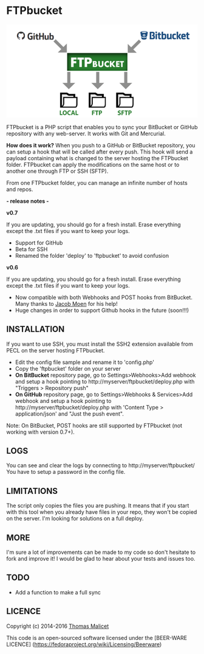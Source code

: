 FTPbucket
=========

![alt text](logo.png "Logo")

FTPbucket is a PHP script that enables you to sync your BitBucket or GitHub repository with any web-server.
It works with Git and Mercurial.

**How does it work?**
When you push to a GitHub or BitBucket repository, you can setup a hook that will be called after every push. This hook will send a payload containing what is changed to the server hosting the FTPbucket folder.
FTPbucket can apply the modifications on the same host or to another one through FTP or SSH (SFTP).

From one FTPbucket folder, you can manage an infinite number of hosts and repos.

**- release notes -**

**v0.7**

If you are updating, you should go for a fresh install. Erase everything except the .txt files if you want to keep your logs.
- Support for GitHub
- Beta for SSH
- Renamed the folder 'deploy' to 'ftpbucket' to avoid confusion

**v0.6**

If you are updating, you should go for a fresh install. Erase everything except the .txt files if you want to keep your logs.
- Now compatible with both Webhooks and POST hooks from BitBucket. Many thanks to [Jacob Moen](https://github.com/jacmoe) for his help!
- Huge changes in order to support Github hooks in the future (soon!!!)

INSTALLATION
------------

If you want to use SSH, you must install the SSH2 extension available from PECL on the server hosting FTPbucket.

- Edit the config file sample and rename it to 'config.php'
- Copy the 'ftpbucket' folder on your server
- **On BitBucket** repository page, go to Settings>Webhooks>Add webhook and setup a hook pointing to http://myserver/ftpbucket/deploy.php with "Triggers > Repository push"
- **On GitHub** repository page, go to Settings>Webhooks & Services>Add webhook and setup a hook pointing to http://myserver/ftpbucket/deploy.php with 'Content Type > application/json' and "Just the push event".

Note: On BitBucket, POST hooks are still supported by FTPbucket (not working with version 0.7+).

LOGS
-----
You can see and clear the logs by connecting to http://myserver/ftpbucket/ 
You have to setup a password in the config file.

LIMITATIONS
-----------

The script only copies the files you are pushing. It means that if you start with this tool when you already have files in your repo, they won't be copied on the server. I'm looking for solutions on a full deploy.

MORE
----

I'm sure a lot of improvements can be made to my code so don't hesitate to fork and improve it! I would be glad to hear about your tests and issues too.

TODO
----

- Add a function to make a full sync

LICENCE
-------
Copyright (c) 2014-2016 [Thomas Malicet](http://www.thomasmalicet.com/)

This code is an open-sourced software licensed under the [BEER-WARE LICENCE] (https://fedoraproject.org/wiki/Licensing/Beerware)